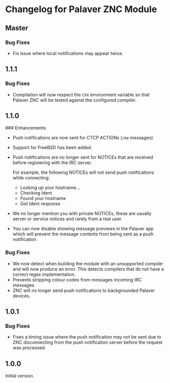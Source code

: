 # Changelog for Palaver ZNC Module

## Master

### Bug Fixes

- Fix issue where local notifications may appear twice.

## 1.1.1

### Bug Fixes

- Compilation will now respect the `CXX` environment variable so that Palaver
  ZNC will be tested against the configured compiler.

## 1.1.0

### Enhancements

- Push notifications are now sent for CTCP ACTIONs (`/me` messages).
- Support for FreeBSD has been added.
- Push notifications are no longer sent for NOTICEs that are received before
  registering with the IRC server.

  For example, the following NOTICEs will not send push notifications while
  connecting:

  - Looking up your hostname...
  - Checking Ident
  - Found your hostname
  - Got Ident response

- We no longer mention you with private NOTICEs, these are usually server or
  service notices and rarely from a real user.

- You can now disable showing message previews in the Palaver app which will
  prevent the message contents from being sent as a push notification.

### Bug Fixes

- We now detect when building the module with an unsupported compiler and will
  now produce an error. This detects compilers that do not have a correct regex
  implementation.
- Prevents stripping colour codes from messages incoming IRC messages.
- ZNC will no longer send push notifications to backgrounded Palaver devices.


## 1.0.1

### Bug Fixes

- Fixes a timing issue where the push notification may not be sent due to ZNC
  disconnecting from the push notification server before the request was
  processed.


## 1.0.0

Initial version.
